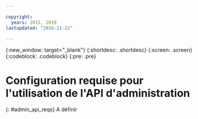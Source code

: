 ```yaml
---

copyright:
  years: 2015, 2018
lastupdated: "2016-11-22"

---
```


{:new_window: target="_blank"}
{:shortdesc: .shortdesc}
{:screen: .screen}
{:codeblock: .codeblock}
{:pre: .pre}

# Configuration requise pour l'utilisation de l'API d'administration
{: #admin_api_reqs}
A définir

<!-- begin STAGING ONLY -->

<!-- end STAGING ONLY -->

